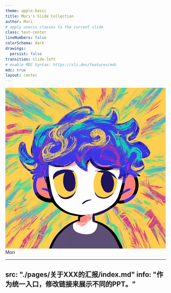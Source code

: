 ```yaml
---
theme: apple-basic
title: Mori's Slide Collection
author: Mori
# apply unocss classes to the current slide
class: text-center
lineNumbers: false
colorSchema: dark
drawings:
  persist: false
transition: slide-left
# enable MDC Syntax: https://sli.dev/features/mdc
mdc: true
layout: center
---
```


<img src="./public/assets/avatar.jpeg" class="mx-auto h-40 rounded"/>
Mori

---
src: "./pages/关于XXX的汇报/index.md"
info: "作为统一入口，修改链接来展示不同的PPT。"
---